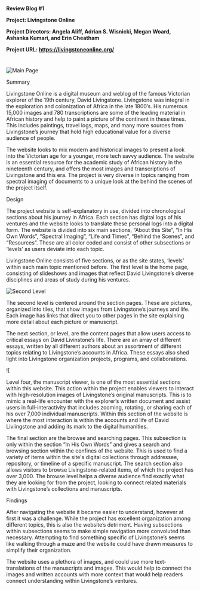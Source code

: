 #
**Review Blog #1**

**Project: Livingstone Online**

**Project Directors: Angela Aliff, Adrian S. Wisnicki, Megan Woard, Ashanka Kumari, and Erin Cheatham**

**Project URL: https://livingstoneonline.org/**
#

![Main Page](L1.png)

Summary

Livingstone Online is a digital museum and weblog of the famous Victorian explorer of the 19th century, David Livingstone. Livingstone was integral in the exploration and colonization of Africa in the late 1800’s. His numerous 15,000 images and 780 transcriptions are some of the leading material in African history and help to paint a picture of the continent in these times. This includes paintings, travel logs, maps, and many more sources from Livingstone’s journey that hold high educational value for a diverse audience of people.

The website looks to mix modern and historical images to present a look into the Victorian age for a younger, more tech savvy audience. The website is an essential resource for the academic study of African history in the nineteenth century, and offers the most images and transcriptions of Livingstone and this era. The project is very diverse in topics ranging from spectral imaging of documents to a unique look at the behind the scenes of the project itself. 




Design

The project website is self-explanatory in use, divided into chronological sections about his journey in Africa. Each section has digital logs of his ventures and the website looks to translate these personal logs into a digital form. The website is divided into six main sections, “About this Site”, “In His Own Words”, “Spectral Imaging”, “Life and Times”, “Behind the Scenes”, and “Resources”. These are all color coded and consist of other subsections or ‘levels’ as users deviate into each topic.  

Livingstone Online consists of five sections, or as the site states, ‘levels’ within each main topic mentioned before. The first level is the home page, consisting of slideshows and images that reflect David Livingstone’s diverse disciplines and areas of study during his ventures.

![Second Level](L2.png)

The second level is centered around the section pages. These are pictures, organized into tiles, that show images from Livingstone’s journeys and life. Each image has links that direct you to other pages in the site explaining more detail about each picture or manuscript. 

The next section, or level, are the content pages that allow users access to critical essays on David Livinstone’s life. There are an array of different essays, written by all different authors about an assortment of different topics relating to Livingstone’s accounts in Africa. These essays also shed light into Livingstone organization projects, programs, and collaborations. 

![

Level four, the manuscript viewer, is one of the most essential sections within this website. This action within the project enables viewers to interact with high-resolution images of Livingstone’s original manuscripts. This is to mimic a real-life encounter with the explorer’s written document and assist users in full-interactivity that includes zooming, rotating, or sharing each of his over 7,000 individual manuscripts. Within this section of the website is where the most interaction is within the accounts and life of David Liviingstone and adding its mark to the digital humanities.

The final section are the browse and searching pages. This subsection is only within the section “In His Own Words” and gives a search and browsing section within the confines of the website. This is used to find a variety of items within the site's digital collections through addressee, repository, or timeline of a specific manuscript. The search section also allows visitors to browse Livingstone-related items, of which the project has over 3,000. The browse level helps a diverse audience find exactly what they are looking for from the project, looking to connect related materials with Livingstone’s collections and manuscripts.



Findings 

After navigating the website it became easier to understand, however at first it was a challenge. While the project has excellent organization among different topics, this is also the website’s detriment. Having subsections within subsections seems to make simple navigation more convoluted than necessary. Attempting to find something specific of Livingstone’s seems like walking through a maze and the website could have drawn measures to simplify their organization. 

The website uses a plethora of images, and could use more text-translations of the manuscripts and images. This would help to connect the images and written accounts with more context that would help readers connect understanding within Livingstone’s ventures.

